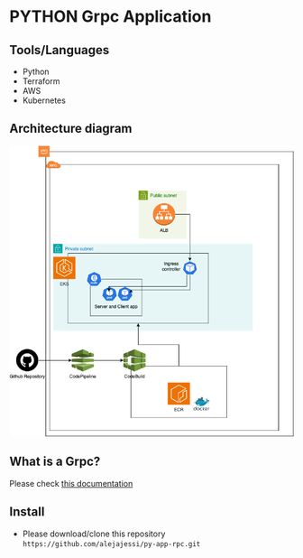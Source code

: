 # PYTHON Grpc Application

## Tools/Languages

- Python
- Terraform
- AWS
- Kubernetes

## Architecture diagram

![Architecture diagram](diagrama.png)

## What is a Grpc?

Please check [this documentation](https://grpc.io/docs/languages/python/basics/)

## Install

- Please download/clone this repository  `https://github.com/alejajessi/py-app-rpc.git`
